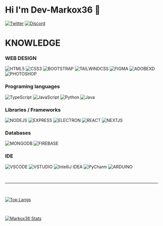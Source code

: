 # Hi I'm Dev-Markox36 👋
[![Twitter](https://img.shields.io/badge/Twitter-1DA1F2?style=for-the-badge&logo=twitter&logoColor=white)](https://twitter.com/markox36)
[![Discord](https://img.shields.io/badge/Discord-7289DA?style=for-the-badge&logo=discord&logoColor=white)](https://discord.com/users/403917639673577482)


# KNOWLEDGE

### WEB DESIGN
![HTML5](https://img.shields.io/badge/HTML5-E34F26?style=flat-square&logo=html5&logoColor=white)
![CSS3](https://img.shields.io/badge/CSS3-1572B6?style=flat-square&logo=css3&logoColor=white)
![BOOTSTRAP](https://img.shields.io/badge/Bootstrap-563D7C?style=flat-square&logo=bootstrap&logoColor=white)
![TAILWINDCSS](https://img.shields.io/badge/Tailwind_CSS-38B2AC?style=flat-square&logo=tailwind-css&logoColor=white)
![FIGMA](https://img.shields.io/badge/Figma-F24E1E?style=flat-square&logo=figma&logoColor=white)
![ADOBEXD](https://img.shields.io/badge/Adobe%20XD-470137?style=flat-square&logo=Adobe%20XD&logoColor=#FF61F6)
![PHOTOSHOP](https://img.shields.io/badge/Adobe%20Photoshop-31A8FF?style=flat-square&logo=Adobe%20Photoshop&logoColor=black)

### Programing languages
![TypeScript](https://img.shields.io/badge/TypeScript-007ACC?style=flat-square&logo=typescript&logoColor=white)
![JavaScript](https://img.shields.io/badge/JavaScript-323330?style=flat-square&logo=javascript&logoColor=F7DF1E)
![Python](https://img.shields.io/badge/Python-FFD43B?style=flat-square&logo=python&logoColor=blue)
![Java](https://img.shields.io/badge/Java-ED8B00?style=flat-square&logo=java&logoColor=white)

### Libraries / Frameworks
![NODEJS](https://img.shields.io/badge/Node.js-339933?style=flat-square&logo=nodedotjs&logoColor=white)
![EXPRESS](https://img.shields.io/badge/Express.js-479464?style=flat-square&logo=express&logoColor=white)
![ELECTRON](https://img.shields.io/badge/Electron-2B2E3A?style=flat-square&logo=electron&logoColor=9FEAF9)
![REACT](https://img.shields.io/badge/React-20232A?style=flat-square&logo=react&logoColor=61DAFB)
![NEXTJS](https://img.shields.io/badge/next.js-000000?style=flat-square&logo=nextdotjs&logoColor=white)

### Databases
![MONGODB](https://img.shields.io/badge/MongoDB-4EA94B?style=flat-square&logo=mongodb&logoColor=white)
![FIREBASE](https://img.shields.io/badge/firebase-ffca28?style=flat-square&logo=firebase&logoColor=black)

### IDE
![VSCODE](https://img.shields.io/badge/Visual_Studio_Code-0078D4?style=flat-square&logo=visual%20studio%20code&logoColor=white)
![VSTUDIO](https://img.shields.io/badge/Visual_Studio-5C2D91?style=flat-square&logo=visual%20studio&logoColor=white)
![IntelliJ IDEA](https://img.shields.io/badge/IntelliJ_IDEA-ff3b3b?style=flat-square&logo=intellij-idea&logoColor=white)
![PyCharm](https://img.shields.io/badge/PyCharm-c9bb18?style=flat-square&logo=PyCharm&logoColor=white)
![ARDUINO](https://img.shields.io/badge/Arduino_IDE-00979D?style=flat-square&logo=arduino&logoColor=white)

<br />

--- 

<br />

[![Top Langs](https://github-readme-stats.vercel.app/api/top-langs/?username=Dev-Markox36&count_private=true&layout=compact&bg_color=1a1c1f&theme=dark&border_radius=10&hide_border=true&custom_title=Most+Used+Languages)](https://github.com/Dev-Markox36)

<br />

[![Markox36 Stats](https://github-readme-stats.vercel.app/api?username=Dev-Markox36&count_private=true&include_all_commits=true&show_icons=truecount_private=true&layout=compact&theme=dark&hide_border=true&bg_color=1a1c1f&border_radius=10&custom_title=Stadistics+of+Dev-Markox36)](https://github.com/Dev-Markox36)

